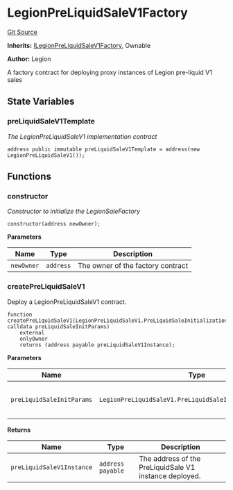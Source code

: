 # LegionPreLiquidSaleV1Factory
[Git Source](https://github.com/Legion-Team/evm-contracts/blob/a0becaf0413338ea78e3b0a0ce4527f7e1695849/src/factories/LegionPreLiquidSaleV1Factory.sol)

**Inherits:**
[ILegionPreLiquidSaleV1Factory](/src/interfaces/factories/ILegionPreLiquidSaleV1Factory.sol/interface.ILegionPreLiquidSaleV1Factory.md), Ownable

**Author:**
Legion

A factory contract for deploying proxy instances of Legion pre-liquid V1 sales


## State Variables
### preLiquidSaleV1Template
*The LegionPreLiquidSaleV1 implementation contract*


```solidity
address public immutable preLiquidSaleV1Template = address(new LegionPreLiquidSaleV1());
```


## Functions
### constructor

*Constructor to initialize the LegionSaleFactory*


```solidity
constructor(address newOwner);
```
**Parameters**

|Name|Type|Description|
|----|----|-----------|
|`newOwner`|`address`|The owner of the factory contract|


### createPreLiquidSaleV1

Deploy a LegionPreLiquidSaleV1 contract.


```solidity
function createPreLiquidSaleV1(LegionPreLiquidSaleV1.PreLiquidSaleInitializationParams calldata preLiquidSaleInitParams)
    external
    onlyOwner
    returns (address payable preLiquidSaleV1Instance);
```
**Parameters**

|Name|Type|Description|
|----|----|-----------|
|`preLiquidSaleInitParams`|`LegionPreLiquidSaleV1.PreLiquidSaleInitializationParams`|The Pre-Liquid sale initialization parameters.|

**Returns**

|Name|Type|Description|
|----|----|-----------|
|`preLiquidSaleV1Instance`|`address payable`|The address of the PreLiquidSale V1 instance deployed.|


